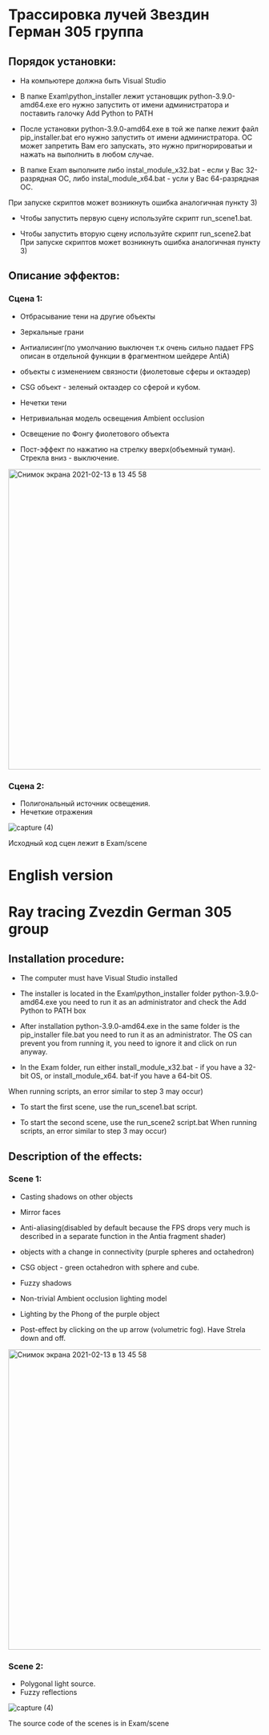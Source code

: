 # Трассировка лучей Звездин Герман 305 группа


## Порядок установки:

- На компьютере должна быть Visual Studio

- В папке Exam\python_installer лежит установщик python-3.9.0-amd64.exe его нужно запустить от имени администратора и поставить галочку Add Python to PATH

- После установки python-3.9.0-amd64.exe в той же папке лежит файл pip_installer.bat его нужно запустить от имени администратора. ОС может запретить Вам его запускать, это нужно пригнорироватьи и нажать на выполнить  в любом случае.

- В папке Exam выполните либо instal_module_x32.bat - если у Вас 32-разрядная ОС, либо  instal_module_x64.bat - усли у Вас 64-разрядная ОС. 

При запуске скриптов может возникнуть ошибка аналогичная пункту 3) 

- Чтобы запустить первую сцену используйте скрипт run_scene1.bat.

- Чтобы запустить вторую сцену используйте скрипт run_scene2.bat 
При запуске скриптов может возникнуть ошибка аналогичная пункту 3) 


## Описание эффектов:

### Сцена 1: 

- Отбрасывание тени на другие объекты

- Зеркальные грани 

- Антиалисинг(по умолчанию выключен т.к очень сильно падает FPS описан в отдельной функции в фрагментном шейдере AntiA) 

- объекты с изменением связности (фиолетовые сферы и октаэдер) 

- CSG объект - зеленый октаэдер со сферой и кубом. 

- Нечетки тени 

- Нетривиальная модель освещения Ambient occlusion

- Освещение по Фонгу фиолетового объекта

- Пост-эффект по нажатию на стрелку вверх(объемный туман). Стрекла вниз - выключение. 

<img width="599" alt="Снимок экрана 2021-02-13 в 13 45 58" src="https://user-images.githubusercontent.com/71877725/107848215-9ee91f00-6e02-11eb-9930-74593b25c8ec.png">

### Сцена 2: 

- Полигональный источник освещения. 
- Нечеткие отражения

![capture (4)](https://user-images.githubusercontent.com/71877725/107848205-909b0300-6e02-11eb-9c1c-2753c01fd920.gif)

Исходный код сцен лежит в Exam/scene

# English version 

# Ray tracing Zvezdin German 305 group


## Installation procedure:

- The computer must have Visual Studio installed

- The installer is located in the Exam\python_installer folder python-3.9.0-amd64.exe you need to run it as an administrator and check the Add Python to PATH box

- After installation python-3.9.0-amd64.exe in the same folder is the pip_installer file.bat you need to run it as an administrator. The OS can prevent you from running it, you need to ignore it and click on run anyway.

- In the Exam folder, run either install_module_x32.bat - if you have a 32-bit OS, or install_module_x64. bat-if you have a 64-bit OS.

When running scripts, an error similar to step 3 may occur)

- To start the first scene, use the run_scene1.bat script.

- To start the second scene, use the run_scene2 script.bat
When running scripts, an error similar to step 3 may occur)


## Description of the effects:

### Scene 1:

- Casting shadows on other objects

- Mirror faces

- Anti-aliasing(disabled by default because the FPS drops very much is described in a separate function in the Antia fragment shader)

- objects with a change in connectivity (purple spheres and octahedron)

- CSG object - green octahedron with sphere and cube.

- Fuzzy shadows

- Non-trivial Ambient occlusion lighting model

- Lighting by the Phong of the purple object

- Post-effect by clicking on the up arrow (volumetric fog). Have Strela down and off.

<img width="599" alt="Снимок экрана 2021-02-13 в 13 45 58" src="https://user-images.githubusercontent.com/71877725/107848215-9ee91f00-6e02-11eb-9930-74593b25c8ec.png">

### Scene 2:

- Polygonal light source.
- Fuzzy reflections

![capture (4)](https://user-images.githubusercontent.com/71877725/107848205-909b0300-6e02-11eb-9c1c-2753c01fd920.gif)

The source code of the scenes is in Exam/scene

